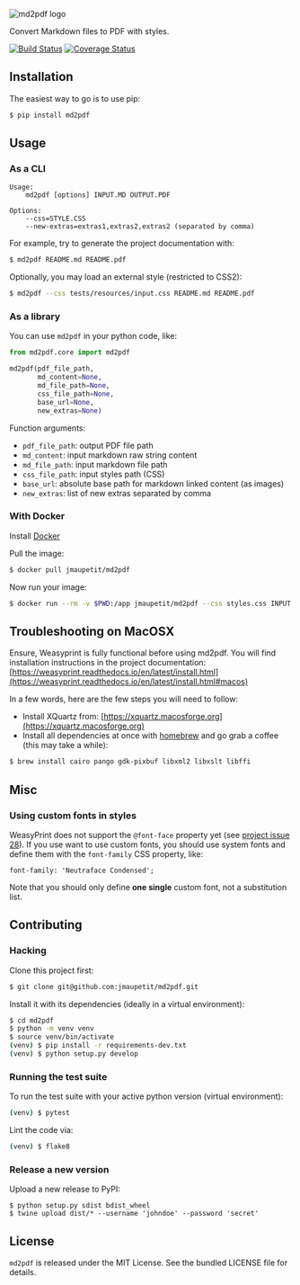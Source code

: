 ![md2pdf logo](https://github.com/jmaupetit/md2pdf/raw/master/assets/md2pdf-logo.png)

Convert Markdown files to PDF with styles.

[![Build Status](https://travis-ci.org/jmaupetit/md2pdf.svg?branch=master)](https://travis-ci.org/jmaupetit/md2pdf)
[![Coverage Status](https://coveralls.io/repos/github/jmaupetit/md2pdf/badge.svg?branch=master)](https://coveralls.io/github/jmaupetit/md2pdf?branch=master)


## Installation

The easiest way to go is to use pip:

```bash
$ pip install md2pdf
```

## Usage

### As a CLI

```
Usage:
    md2pdf [options] INPUT.MD OUTPUT.PDF

Options:
    --css=STYLE.CSS
    --new-extras=extras1,extras2,extras2 (separated by comma)
```

For example, try to generate the project documentation with:

```bash
$ md2pdf README.md README.pdf
```

Optionally, you may load an external style (restricted to CSS2):

```bash
$ md2pdf --css tests/resources/input.css README.md README.pdf
```

### As a library

You can use `md2pdf` in your python code, like:

```python
from md2pdf.core import md2pdf

md2pdf(pdf_file_path,
       md_content=None,
       md_file_path=None,
       css_file_path=None,
       base_url=None,
       new_extras=None)
```

Function arguments:

* `pdf_file_path`: output PDF file path
* `md_content`: input markdown raw string content
* `md_file_path`: input markdown file path
* `css_file_path`: input styles path (CSS)
* `base_url`: absolute base path for markdown linked content (as images)
* `new_extras`: list of new extras separated by comma

### With Docker

Install [Docker](https://www.docker.com/)

Pull the image:

```bash
$ docker pull jmaupetit/md2pdf
```

Now run your image:

```bash
$ docker run --rm -v $PWD:/app jmaupetit/md2pdf --css styles.css INPUT.MD OUTPUT.PDF
```

## Troubleshooting on MacOSX

Ensure, Weasyprint is fully functional before using md2pdf. You will find
installation instructions in the project documentation:
[https://weasyprint.readthedocs.io/en/latest/install.html](https://weasyprint.readthedocs.io/en/latest/install.html#macos)

In a few words, here are the few steps you will need to follow:

* Install XQuartz from:
  [https://xquartz.macosforge.org](https://xquartz.macosforge.org)
* Install all dependencies at once with
  [homebrew](http://mxcl.github.io/homebrew/) and go grab a coffee (this may
  take a while):

```bash
$ brew install cairo pango gdk-pixbuf libxml2 libxslt libffi
```

## Misc

### Using custom fonts in styles

WeasyPrint does not support the `@font-face` property yet (see [project issue
28](https://github.com/Kozea/WeasyPrint/issues/28)). If you use want to use
custom fonts, you should use system fonts and define them with the `font-family`
CSS property, like:

```
font-family: 'Neutraface Condensed';
```

Note that you should only define **one single** custom font, not a substitution
list.

## Contributing

### Hacking

Clone this project first:

```bash
$ git clone git@github.com:jmaupetit/md2pdf.git
```

Install it with its dependencies (ideally in a virtual environment):

```bash
$ cd md2pdf
$ python -m venv venv
$ source venv/bin/activate
(venv) $ pip install -r requirements-dev.txt
(venv) $ python setup.py develop
```

### Running the test suite

To run the test suite with your active python version (virtual environment):

```bash
(venv) $ pytest
```

Lint the code via:

```bash
(venv) $ flake8
```

### Release a new version

Upload a new release to PyPI:

```
$ python setup.py sdist bdist_wheel
$ twine upload dist/* --username 'johndoe' --password 'secret'
```

## License

`md2pdf` is released under the MIT License. See the bundled LICENSE file for
details.
